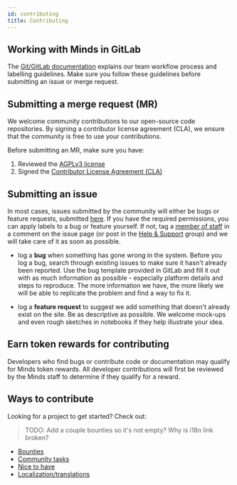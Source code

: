```yaml
---
id: contributing
title: Contributing
---
```


## Working with Minds in GitLab

The [Git/GitLab documentation](guides/git.md) explains our team workflow process and labelling guidelines. Make sure you follow these guidelines before submitting an issue or merge request.

## Submitting a merge request (MR)

We welcome community contributions to our open-source code repositories. By signing a contributor license agreement (CLA), we ensure that the community is free to use your contributions.

Before submitting an MR, make sure you have:

1. Reviewed the [AGPLv3 license](contributing/license.md)
2. Signed the <a href="https://na3.docusign.net/Member/PowerFormSigning.aspx?PowerFormId=e9c0907f-7056-403e-9972-0caad4ced5b6&env=na3-eu1&v=2"> Contributor License Agreement (CLA)</a>

## Submitting an issue

In most cases, issues submitted by the community will either be bugs or feature requests, submitted [here](https://gitlab.com/groups/minds/-/issues). If you have the required permissions, you can apply labels to a bug or feature yourself. If not, tag a [member of staff](https://gitlab.com/groups/minds/-/group_members) in a comment on the issue page (or post in the [Help & Support](https://www.minds.com/groups/profile/100000000000000681/feed) group) and we will take care of it as soon as possible.

- log a **bug** when something has gone wrong in the system. Before you log a bug, search through existing issues to make sure it hasn't already been reported. Use the bug template provided in GitLab and fill it out with as much information as possible - especially platform details and steps to reproduce. The more information we have, the more likely we will be able to replicate the problem and find a way to fix it.

- log a **feature request** to suggest we add something that doesn't already exist on the site. Be as descriptive as possible. We welcome mock-ups and even rough sketches in notebooks if they help illustrate your idea.

## Earn token rewards for contributing

Developers who find bugs or contribute code or documentation may qualify for Minds token rewards. All developer contributions will first be reviewed by the Minds staff to determine if they qualify for a reward.

## Ways to contribute

Looking for a project to get started? Check out:

> TODO: Add a couple bounties so it's not empty? Why is i18n link broken?

- [Bounties](https://gitlab.com/groups/minds/-/issues?label_name%5B%5D=Bounty)
- [Community tasks](https://gitlab.com/groups/minds/-/issues?label_name%5B%5D=T+-+Community)
- [Nice to have](https://gitlab.com/groups/minds/-/issues?scope=all&utf8=%E2%9C%93&state=opened&label_name[]=Priority%3A%3A3%20-%20Nice%20to%20have)
- [Localization/translations](https://poeditor.com/join/project/A45VLCwD0Y)
